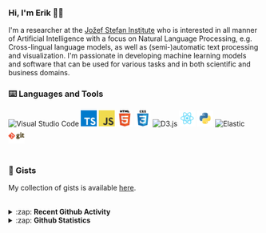### Hi, I'm Erik 👋🏼 

I'm a researcher at the [Jožef Stefan Institute][job] who is interested in all manner of Artificial Intelligence with a focus on Natural Language Processing, e.g. Cross-lingual language models, as well as (semi-)automatic text processing and visualization. I'm passionate in developing machine learning models and software that can be used for various tasks and in both scientific and business domains.


### ⌨️ Languages and Tools

<div styles="display: flex; flex-direction: row; flex-wrap: wrap;">
<img height="32" styles="margin: 10px;" alt="Visual Studio Code" src="https://upload.wikimedia.org/wikipedia/commons/thumb/2/2d/Visual_Studio_Code_1.18_icon.svg/1028px-Visual_Studio_Code_1.18_icon.svg.png" />   
<img height="32" styles="margin: 10px;" alt="TypeScript" src="https://raw.githubusercontent.com/github/explore/80688e429a7d4ef2fca1e82350fe8e3517d3494d/topics/typescript/typescript.png" /> 
<img height="32" styles="margin: 10px;" alt="JavaScript" src="https://raw.githubusercontent.com/github/explore/80688e429a7d4ef2fca1e82350fe8e3517d3494d/topics/javascript/javascript.png" />
<img height="32" styles="margin: 10px;" alt="HTML5" src="https://raw.githubusercontent.com/github/explore/80688e429a7d4ef2fca1e82350fe8e3517d3494d/topics/html/html.png" />
<img height="32" styles="margin: 10px;" alt="CSS" src="https://raw.githubusercontent.com/github/explore/80688e429a7d4ef2fca1e82350fe8e3517d3494d/topics/css/css.png" />
<img height="32" styles="margin: 10px;" alt="D3.js" src="https://camo.githubusercontent.com/722a5cc12c7d40231ebeb8ca6facdc8547e2abf7/68747470733a2f2f64336a732e6f72672f6c6f676f2e737667" />
<img height="32" styles="margin: 10px;" alt="React" src="https://raw.githubusercontent.com/github/explore/80688e429a7d4ef2fca1e82350fe8e3517d3494d/topics/react/react.png" />
<img height="32" styles="margin: 10px;" alt="Python" src="https://raw.githubusercontent.com/github/explore/80688e429a7d4ef2fca1e82350fe8e3517d3494d/topics/python/python.png" />
<img height="32" styles="margin: 10px;" alt="Elastic" src="https://avatars0.githubusercontent.com/u/6764390?s=200&v=4" />
<img height="32" styles="margin: 10px;" alt="Git" src="https://raw.githubusercontent.com/github/explore/80688e429a7d4ef2fca1e82350fe8e3517d3494d/topics/git/git.png" />
</div>

<br />


### 🔖 Gists
My collection of gists is available [here][gists].

<br />

<details>
  <summary>:zap: <b>Recent Github Activity</b></summary>
  
<!--START_SECTION:activity-->
1. ❗️ Closed issue [#2](https://github.com/Infominer-JSI/infominer-backend/issues/2) in [Infominer-JSI/infominer-backend](https://github.com/Infominer-JSI/infominer-backend)
2. 🎉 Merged PR [#9](https://github.com/Infominer-JSI/infominer-backend/pull/9) in [Infominer-JSI/infominer-backend](https://github.com/Infominer-JSI/infominer-backend)
3. 💪 Opened PR [#9](https://github.com/Infominer-JSI/infominer-backend/pull/9) in [Infominer-JSI/infominer-backend](https://github.com/Infominer-JSI/infominer-backend)
4. 🎉 Merged PR [#37](https://github.com/JozefStefanInstitute/eLENS-miner-system/pull/37) in [JozefStefanInstitute/eLENS-miner-system](https://github.com/JozefStefanInstitute/eLENS-miner-system)
5. 💪 Opened PR [#37](https://github.com/JozefStefanInstitute/eLENS-miner-system/pull/37) in [JozefStefanInstitute/eLENS-miner-system](https://github.com/JozefStefanInstitute/eLENS-miner-system)
<!--END_SECTION:activity-->

</details>

<details>
  <summary>:zap: <b>Github Statistics</b></summary>
  
  <img align="left" alt="codeSTACKr's Github Stats" src="https://github-readme-stats.vercel.app/api?username=eriknovak&show_icons=true&theme=buefy&hide_border=true" />

</details>

[job]: https://ailab.ijs.si/
[gists]: https://gist.github.com/ErikNovak
